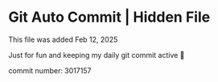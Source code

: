 # Git Auto Commit | Hidden File

This file was added Feb 12, 2025

Just for fun and keeping my daily git commit active 🤪

commit number: 3017157

